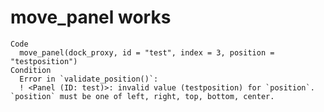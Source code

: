 # move_panel works

    Code
      move_panel(dock_proxy, id = "test", index = 3, position = "testposition")
    Condition
      Error in `validate_position()`:
      ! <Panel (ID: test)>: invalid value (testposition) for `position`. `position` must be one of left, right, top, bottom, center.

